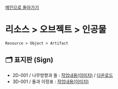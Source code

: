 [메인으로 돌아가기](/README.md)

# 리소스 > 오브젝트 > 인공물 
```
Resource > Object > Artifact
```

## :card_index_dividers: 표지판 (Sign)
- 2D-001 / 나무방향과 돌 : [작업내용(이미지)](/Resource-Object-Artifact/2D-Sign-001.md) / [다운로드](https://gofile.me/6XDCl/qqF64Hpz1)
- 3D-001 / 돌과 이정표 : [작업내용(이미지)](/Resource-Object-Artifact/3D-Sign-001.md)

